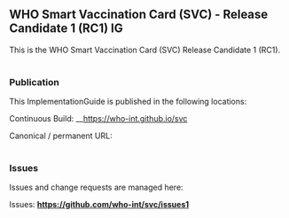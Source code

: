 WHO Smart Vaccination Card (SVC) - Release Candidate 1 (RC1) IG
---
This is the WHO Smart Vaccination Card (SVC) Release Candidate 1 (RC1).
<br> </br>
###
### Publication
This ImplementationGuide is published in the following locations:


Continuous Build: __https://who-int.github.io/svc

Canonical / permanent URL: 
<br> </br>

### Issues
Issues and change requests are managed here:  

Issues:  __https://github.com/who-int/svc/issues1__  
